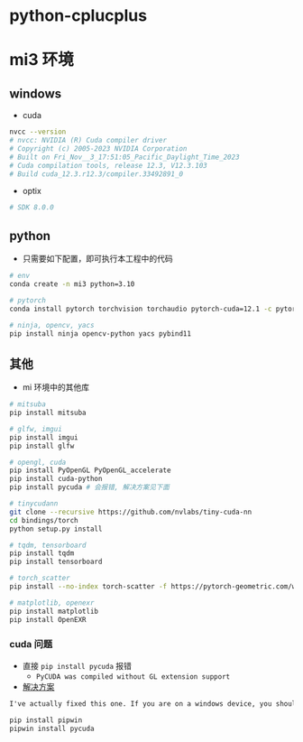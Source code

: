 # python-cplucplus

# mi3 环境

## windows

+ cuda

```bash
nvcc --version  
# nvcc: NVIDIA (R) Cuda compiler driver
# Copyright (c) 2005-2023 NVIDIA Corporation
# Built on Fri_Nov__3_17:51:05_Pacific_Daylight_Time_2023
# Cuda compilation tools, release 12.3, V12.3.103
# Build cuda_12.3.r12.3/compiler.33492891_0
```

+ optix

```bash
# SDK 8.0.0
```



## python

+ 只需要如下配置，即可执行本工程中的代码

```bash
# env
conda create -n mi3 python=3.10
```

```bash
# pytorch
conda install pytorch torchvision torchaudio pytorch-cuda=12.1 -c pytorch -c nvidia

# ninja, opencv, yacs
pip install ninja opencv-python yacs pybind11
```



## 其他

+ mi 环境中的其他库

```bash
# mitsuba
pip install mitsuba

# glfw, imgui
pip install imgui
pip install glfw

# opengl, cuda
pip install PyOpenGL PyOpenGL_accelerate
pip install cuda-python
pip install pycuda # 会报错, 解决方案见下面

# tinycudann
git clone --recursive https://github.com/nvlabs/tiny-cuda-nn
cd bindings/torch
python setup.py install

# tqdm, tensorboard
pip install tqdm
pip install tensorboard

# torch_scatter
pip install --no-index torch-scatter -f https://pytorch-geometric.com/whl/torch-2.1.0+cu121.html

# matplotlib, openexr
pip install matplotlib
pip install OpenEXR
```



### cuda 问题

+ 直接 `pip install pycuda` 报错
  +  `PyCUDA was compiled without GL extension support`
+ [解决方案](https://github.com/harskish/ganspace/issues/43)

```txt
I've actually fixed this one. If you are on a windows device, you should pip install pipwin, then use pipwin to install pycuda. And then it installs it correctly.
```

```bash
pip install pipwin
pipwin install pycuda
```



